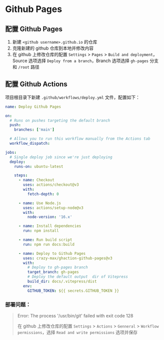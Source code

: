 # Github Pages

## 配置 Github Pages

1. 新建 `<github username>.github.io` 的仓库
2. 克隆新建的 github 仓库到本地并修改内容
3. 在 github 上修改仓库的配置 `Settings` > `Pages` > `Build and deployment`，Source 选项选择 `Deploy from a branch`，Branch 选项选择 `gh-pages` 分支和 `/root` 路径

## 配置 Github Actions

项目根目录下新建 `.github/workflows/deploy.yml` 文件，配置如下：

```yml
name: Deploy Github Pages

on:
  # Runs on pushes targeting the default branch
  push:
    branches: ['main']

  # Allows you to run this workflow manually from the Actions tab
  workflow_dispatch:

jobs:
  # Single deploy job since we're just deploying
  deploy:
    runs-on: ubuntu-latest

    steps:
      - name: Checkout
        uses: actions/checkout@v3
        with:
          fetch-depth: 0

      - name: Use Node.js
        uses: actions/setup-node@v3
        with:
          node-version: '16.x'

      - name: Install dependencies
        run: npm install

      - name: Run build script
        run: npm run docs:build

      - name: Deploy to Github Pages
        uses: crazy-max/ghaction-github-pages@v3
        with:
          # Deploy to gh-pages branch
          target_branch: gh-pages
          # Deploy the default output  dir of Vitepress
          build_dir: docs/.vitepress/dist
        env:
          GITHUB_TOKEN: ${{ secrets.GITHUB_TOKEN }}
```

### 部署问题：

> Error: The process '/usr/bin/git' failed with exit code 128
>
> 在 github 上修改仓库的配置 `Settings` > `Actions` > `Genneral` > `Workflow permissions`，选择 `Read and write permissions` 选项并保存

